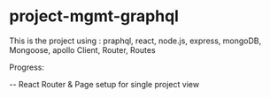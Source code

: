 # project-mgmt-graphql
This is the project using : praphql, react, node.js, express, mongoDB, Mongoose, apollo Client, Router, Routes

Progress:


-- React Router & Page setup for single project view

